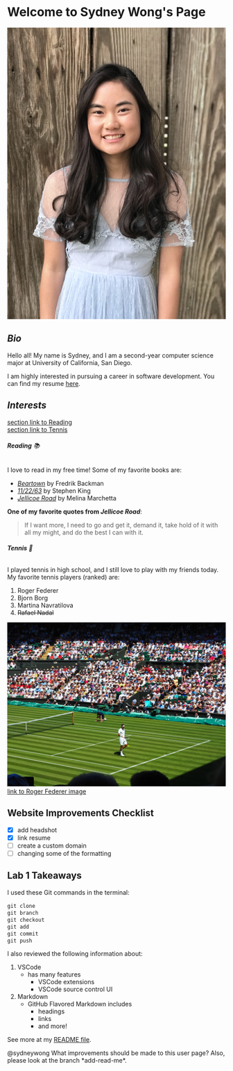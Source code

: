 # **Welcome to Sydney Wong's Page**

![headshot.jpg](images/headshot.jpg)

## ***Bio***

Hello all! My name is Sydney, and I am a second-year computer science major at University of California, San Diego.

I am highly interested in pursuing a career in software development. You can find my resume [here](https://drive.google.com/file/d/1BpnG5C7_7QAoL8954PnyX6tcK1RgSCBy/view?usp=sharing).

## ***Interests***

[section link to Reading](https://github.com/sywong888/sywong888.github.io#reading-books)  
[section link to Tennis](https://github.com/sywong888/sywong888.github.io#tennis-tennis)

###### ***Reading*** :books:

I love to read in my free time! Some of my favorite books are:
- *[Beartown](https://www.amazon.com/Beartown-Novel-Fredrik-Backman/dp/1501160761)* by Fredrik Backman
- *[11/22/63](https://www.amazon.com/11-22-63-Stephen-King/dp/1451627297/ref=sr_1_1?dchild=1&gclid=CjwKCAiA_9r_BRBZEiwAHZ_v16_kMcSUt7tQaYmnQahlg2I8xMWEcwNl9S-Ppyrgg_v13iBX_fuvpxoCDF8QAvD_BwE&hvadid=322265982163&hvdev=c&hvlocphy=9031300&hvnetw=g&hvqmt=b&hvrand=13112424926595159678&hvtargid=kwd-661209436703&hydadcr=10026_10352737&keywords=stephen+king+11%2F22%2F63+book&qid=1610074219&sr=8-1&tag=googhydr-20)* by Stephen King
- *[Jellicoe Road](https://www.amazon.com/Jellicoe-Road-Melina-Marchetta/dp/0061431850/ref=sr_1_1?dchild=1&keywords=jellicoe+road+book&qid=1610074254&sr=8-1)* by Melina Marchetta

**One of my favorite quotes from _Jellicoe Road_**:
> If I want more, I need to go and get it, demand it, take hold of it with all my might, and do the best I can with it.

###### ***Tennis*** :tennis:

I played tennis in high school, and I still love to play with my friends today. My favorite tennis players (ranked) are:

1. Roger Federer
2. Bjorn Borg
3. Martina Navratilova
4. ~~Rafael Nadal~~

![rf.JPG](images/rf.JPG)
[link to Roger Federer image](images/rf.JPG)

## Website Improvements Checklist
- [x] add headshot
- [x] link resume
- [ ] create a custom domain
- [ ] changing some of the formatting

## Lab 1 Takeaways

I used these Git commands in the terminal:
```
git clone
git branch
git checkout
git add
git commit
git push
```

I also reviewed the following information about:
1. VSCode
   - has many features
     - VSCode extensions
     - VSCode source control UI
2. Markdown
   - GitHub Flavored Markdown includes
     - headings
     - links
     - and more!

See more at my [README file](index.md).

@sydneywong What improvements should be made to this user page? Also, please look at the branch \*add-read-me\*.

